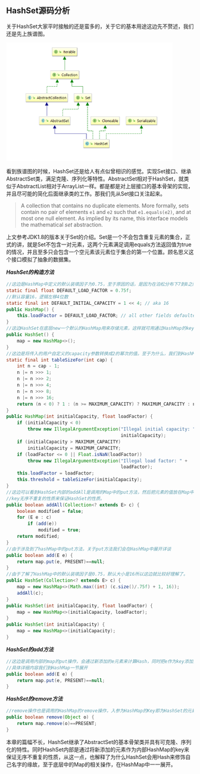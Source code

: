 ## HashSet源码分析

关于HashSet大家平时接触的还是蛮多的，关于它的基本用途这边先不赘述，我们还是先上族谱图。

<img src="./HashSet.png" alt="HashSet" style="zoom:75%;" />

看到族谱图的时候，HashSet还是给人有点似曾相识的感觉。实现Set接口、继承AbstractSet类，满足克隆、序列化等特性。AbstractSet相对于HashSet，就类似于AbstractList相对于ArrayList一样。都是都是对上层接口的基本骨架的实现，并且尽可能的简化后面继承类的工作。那我们先从Set接口关注起来。

> A collection that contains no duplicate elements.  More formally, sets
> contain no pair of elements <code>e1</code> and <code>e2</code> such that
> <code>e1.equals(e2)</code>, and at most one null element.  As implied by
> its name, this interface models the mathematical <i>set</i> abstraction.

上文参考JDK1.8的版本关于Set的介绍。Set是一个不会包含重复元素的集合，正式的讲，就是Set不包含一对元素，这两个元素满足调用equals方法返回值为true的情况，并且至多只会包含一个空元素该元素位于集合的第一个位置。顾名思义这个接口模拟了抽象的数据集。

***HashSet的构造方法***

```java
//这边是HashMap中定义的默认装填因子为0.75，至于原因的话，是因为在泊松分布下7到8之间的碰撞最小。JDK这边取了0.75
static final float DEFAULT_LOAD_FACTOR = 0.75f;
//默认容量16，逻辑左移4位数
static final int DEFAULT_INITIAL_CAPACITY = 1 << 4; // aka 16  
public HashMap() {
    this.loadFactor = DEFAULT_LOAD_FACTOR; // all other fields defaulted
}
//这边HashSet在底层new一个默认的HashMap用来存储元素，这样就可用通过HashMap的key不重复来保证HashSet中元素不重复的性质。
public HashSet() {    
    map = new HashMap<>();
}
//这边是将传入的用户自定义的capacity参数转换成2的幂次的值。至于为什么，我们到HashMap的那一节再详谈。
static final int tableSizeFor(int cap) {
    int n = cap - 1;
    n |= n >>> 1;
    n |= n >>> 2;
    n |= n >>> 4;
    n |= n >>> 8;
    n |= n >>> 16;
    return (n < 0) ? 1 : (n >= MAXIMUM_CAPACITY) ? MAXIMUM_CAPACITY : n + 1;
}
public HashMap(int initialCapacity, float loadFactor) {
    if (initialCapacity < 0)
        throw new IllegalArgumentException("Illegal initial capacity: " +
                                           initialCapacity);
    if (initialCapacity > MAXIMUM_CAPACITY)
        initialCapacity = MAXIMUM_CAPACITY;
    if (loadFactor <= 0 || Float.isNaN(loadFactor))
        throw new IllegalArgumentException("Illegal load factor: " +
                                           loadFactor);
    this.loadFactor = loadFactor;
    this.threshold = tableSizeFor(initialCapacity);
}
//这边可以看到HashSet内部的addAll是调用的Map中的put方法，然后把元素的值放在Map中的key中，用hashMap的
//key无序不重复的性质来保证HashSet的性质。
public boolean addAll(Collection<? extends E> c) {
    boolean modified = false;
    for (E e : c)
        if (add(e))
            modified = true;
    return modified;
}
//由于涉及到了hashMap中的put方法，关于put方法我们会在HashMap中展开详谈
public boolean add(E e) {
    return map.put(e, PRESENT)==null;
}
//由于了解了HashMap中的默认装填因子是0.75，默认大小是16所以这边就比较好理解了。
public HashSet(Collection<? extends E> c) {
    map = new HashMap<>(Math.max((int) (c.size()/.75f) + 1, 16));
    addAll(c);
}
public HashSet(int initialCapacity, float loadFactor) {
    map = new HashMap<>(initialCapacity, loadFactor);
}
public HashSet(int initialCapacity) {
    map = new HashMap<>(initialCapacity);
}
```

***HashSet的add方法***

```java
//这边是调用内部的map的put操作，会通过新添加的e元素来计算Hash，同时把e作为key添加到map中
//具体详细内容我们到HashMap一节展开
public boolean add(E e) {
    return map.put(e, PRESENT)==null;
}
```

***HashSet的remove方法***

```java
//remove操作也是调用的HashMap的remove操作，入参为HashMap的Key即为HashSet的元素
public boolean remove(Object o) {
    return map.remove(o)==PRESENT;
}
```

本章的篇幅不长，HashSet继承了AbstractSet的基本骨架类并具有可克隆、序列化的特性。同时HashSet内部是通过将新添加的元素作为内部HashMap的key来保证无序不重复的性质，从这一点，也解释了为什么HashSet会用Hash来修饰自己名字的缘故，至于底层中的Map的相关操作，在HashMap中一一展开。